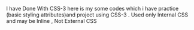 I have Done With CSS-3 here is my some codes which i have practice (basic styling attributes)and project using CSS-3 .
Used only Internal CSS and may be Inline , Not External CSS
